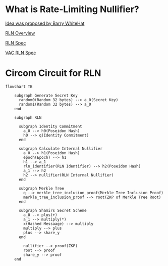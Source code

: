 # What is Rate-Limiting Nullifier?

[Idea was proposed by Barry WhiteHat](https://ethresear.ch/t/semaphore-rln-rate-limiting-nullifier-for-spam-prevention-in-anonymous-p2p-setting/5009)

[RLN Overview](https://medium.com/privacy-scaling-explorations/rate-limiting-nullifier-a-spam-protection-mechanism-for-anonymous-environments-bbe4006a57d)

[RLN Spec](https://hackmd.io/@aeAuSD7mSCKofwwx445eAQ/BJcfDByNF)

[VAC RLN Spec](https://rfc.vac.dev/spec/32/)

# Circom Circuit for RLN

```mermaid
flowchart TB

    subgraph Generate Secret Key
      random0(Random 32 bytes) --> a_0(Secret Key)
      random1(Random 32 bytes) --> a_0
    end

    subgraph RLN

      subgraph Identity Commitment
        a_0 --> h0(Poseidon Hash)
        h0 --> q(Identity Commitment)
      end

      subgraph Calculate Internal Nullifier
        a_0 --> h1(Poseidon Hash)
        epoch(Epoch) --> h1
        h1 --> a_1
        rln_identifier(RLN Identifier) --> h2(Poseidon Hash)
        a_1 --> h2
        h2 --> nullifier(RLN Internal Nullifier)
      end

      subgraph Merkle Tree
        q --> merkle_tree_inclusion_proof(Merkle Tree Inclusion Proof)
        merkle_tree_inclusion_proof --> root(ZKP of Merkle Tree Root)
      end

      subgraph Shamirs Secret Scheme
        a_0 --> plus(+)
        a_1 --> multiply(*)
        x(Hashed Messaage) --> multiply
        multiply --> plus
        plus --> share_y
      end

        nullifier --> proof(ZKP)
        root --> proof
        share_y --> proof
    end

```


